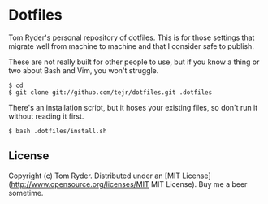 Dotfiles
========

Tom Ryder's personal repository of dotfiles. This is for those settings that migrate well from machine to machine and that I consider safe to publish.

These are not really built for other people to use, but if you know a thing or two about Bash and Vim, you won't struggle.

    $ cd
    $ git clone git://github.com/tejr/dotfiles.git .dotfiles

There's an installation script, but it hoses your existing files, so don't run it without reading it first.

    $ bash .dotfiles/install.sh

License
-------

Copyright (c) Tom Ryder. Distributed under an [MIT License](http://www.opensource.org/licenses/MIT MIT License). Buy me a beer sometime.

